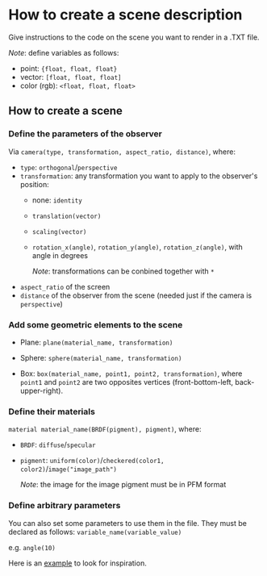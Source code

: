 # How to create a scene description

Give instructions to the code on the scene you want to render in a .TXT file.

*Note*: define variables as follows:

- point: `{float, float, float}`
- vector: `[float, float, float]`
- color (rgb): `<float, float, float>`


## How to create a scene


### Define the parameters of the observer

Via `camera(type, transformation, aspect_ratio, distance)`, where:
- `type`: `orthogonal`/`perspective`
- `transformation`: any transformation you want to apply to the observer's position:
	- none: `identity`
	- `translation(vector)`
	- `scaling(vector)`
	- `rotation_x(angle)`, `rotation_y(angle)`, `rotation_z(angle)`, with angle in degrees

		*Note*: transformations can be conbined together with `*`
- `aspect_ratio` of the screen 
- `distance` of the observer from the scene (needed just if the camera is `perspective`)


### Add some geometric elements to the scene

- Plane: `plane(material_name, transformation)`

- Sphere: `sphere(material_name, transformation)`

- Box: `box(material_name, point1, point2, transformation)`, where `point1` and `point2` are two opposites vertices (front-bottom-left, back-upper-right).




### Define their materials

`material material_name(BRDF(pigment), pigment)`, where:
- `BRDF`: `diffuse`/`specular`
- `pigment`: `uniform(color)`/`checkered(color1, color2)`/`image("image_path")`

	*Note*: the image for the image pigment must be in PFM format



### Define arbitrary parameters

You can also set some parameters to use them in the file. They must be declared as follows: `variable_name(variable_value)`

e.g. `angle(10)`


Here is an [example](https://github.com/ElisaLegnani/PhotorealisticRendering/blob/master/examples/render/demo.txt) to look for inspiration.


	

